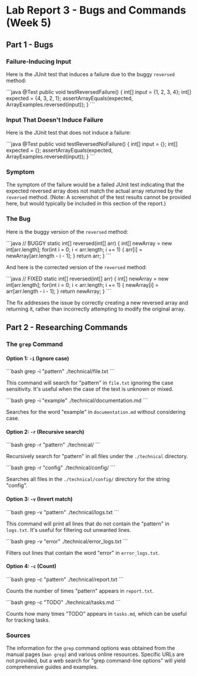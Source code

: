 # Lab Report 3 - Bugs and Commands (Week 5)

## Part 1 - Bugs

### Failure-Inducing Input

Here is the JUnit test that induces a failure due to the buggy `reversed` method:

\```java
@Test
public void testReversedFailure() {
  int[] input = {1, 2, 3, 4};
  int[] expected = {4, 3, 2, 1};
  assertArrayEquals(expected, ArrayExamples.reversed(input));
}
\```

### Input That Doesn't Induce Failure

Here is the JUnit test that does not induce a failure:

\```java
@Test
public void testReversedNoFailure() {
  int[] input = {};
  int[] expected = {};
  assertArrayEquals(expected, ArrayExamples.reversed(input));
}
\```

### Symptom

The symptom of the failure would be a failed JUnit test indicating that the expected reversed array does not match the actual array returned by the `reversed` method. (Note: A screenshot of the test results cannot be provided here, but would typically be included in this section of the report.)

### The Bug

Here is the buggy version of the `reversed` method:

\```java
// BUGGY
static int[] reversed(int[] arr) {
  int[] newArray = new int[arr.length];
  for(int i = 0; i < arr.length; i += 1) {
    arr[i] = newArray[arr.length - i - 1];
  }
  return arr;
}
\```

And here is the corrected version of the `reversed` method:

\```java
// FIXED
static int[] reversed(int[] arr) {
  int[] newArray = new int[arr.length];
  for(int i = 0; i < arr.length; i += 1) {
    newArray[i] = arr[arr.length - i - 1];
  }
  return newArray;
}
\```

The fix addresses the issue by correctly creating a new reversed array and returning it, rather than incorrectly attempting to modify the original array.

## Part 2 - Researching Commands

### The `grep` Command

#### Option 1: `-i` (Ignore case)

\```bash
grep -i "pattern" ./technical/file.txt
\```

This command will search for "pattern" in `file.txt` ignoring the case sensitivity. It's useful when the case of the text is unknown or mixed.

\```bash
grep -i "example" ./technical/documentation.md
\```

Searches for the word "example" in `documentation.md` without considering case.

#### Option 2: `-r` (Recursive search)

\```bash
grep -r "pattern" ./technical/
\```

Recursively search for "pattern" in all files under the `./technical` directory.

\```bash
grep -r "config" ./technical/config/
\```

Searches all files in the `./technical/config/` directory for the string "config".

#### Option 3: `-v` (Invert match)

\```bash
grep -v "pattern" ./technical/logs.txt
\```

This command will print all lines that do not contain the "pattern" in `logs.txt`. It's useful for filtering out unwanted lines.

\```bash
grep -v "error" ./technical/error_logs.txt
\```

Filters out lines that contain the word "error" in `error_logs.txt`.

#### Option 4: `-c` (Count)

\```bash
grep -c "pattern" ./technical/report.txt
\```

Counts the number of times "pattern" appears in `report.txt`.

\```bash
grep -c "TODO" ./technical/tasks.md
\```

Counts how many times "TODO" appears in `tasks.md`, which can be useful for tracking tasks.

### Sources

The information for the `grep` command options was obtained from the manual pages (`man grep`) and various online resources. Specific URLs are not provided, but a web search for "grep command-line options" will yield comprehensive guides and examples.

